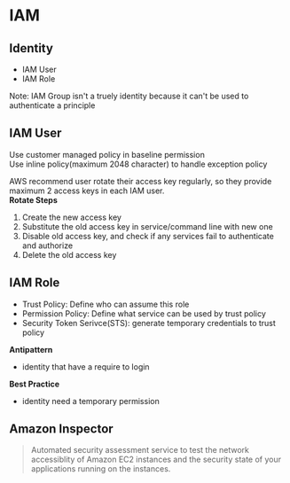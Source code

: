 # IAM
## Identity
* IAM User
* IAM Role  

Note: IAM Group isn't a truely identity because it can't be used to authenticate a principle 

## IAM User
Use customer managed policy in baseline permission  
Use inline policy(maximum 2048 character) to handle exception policy

AWS recommend user rotate their access key regularly, so they provide maximum 2 access keys in each IAM user.  
**Rotate Steps**
1. Create the new access key
2. Substitute the old access key in service/command line with new one
3. Disable old access key, and check if any services fail to authenticate and authorize
4. Delete the old access key


## IAM Role
* Trust Policy: Define who can assume this role
* Permission Policy: Define what service can be used by trust policy
* Security Token Serivce(STS): generate temporary credentials to trust policy

**Antipattern**
* identity that have a require to login

**Best Practice**
* identity need a temporary permission

## Amazon Inspector
> Automated security assessment service to test the network accessiblity of Amazon EC2 instances and the security state of your applications running on the instances.
